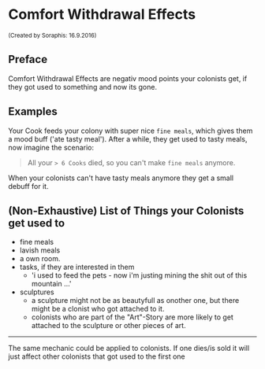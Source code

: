 # Comfort Withdrawal Effects
<sub>(Created by Soraphis: 16.9.2016)</sub>

## Preface

Comfort Withdrawal Effects are negativ mood points your colonists get, if they got used to something and now its gone.

## Examples

Your Cook feeds your colony with super nice `fine meals`, which gives them a mood buff ('ate tasty meal'). 
After a while, they get used to tasty meals, now imagine the scenario:

> All your `> 6 Cooks` died, so you can't make `fine meals` anymore.

When your colonists can't have tasty meals anymore they get a small debuff for it.

## (Non-Exhaustive) List of Things your Colonists get used to

- fine meals
- lavish meals
- a own room.
- tasks, if they are interested in them
   - 'i used to feed the pets - now i'm justing mining the shit out of this mountain ...'
- sculptures 
   - a sculpture might not be as beautyfull as onother one, but there might be a clonist who got attached to it.
   - colonists who are part of the "Art"-Story are more likely to get attached to the sculpture or other pieces of art.

___

The same mechanic could be applied to colonists. If one dies/is sold it will just affect other colonists that got used to the first one   

